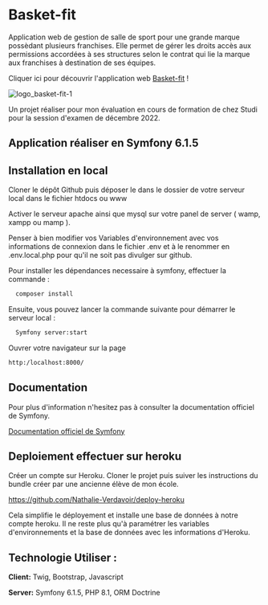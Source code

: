 # Basket-fit

 Application web de gestion de salle de sport pour une grande marque possèdant plusieurs franchises. Elle permet de gérer les droits accès aux permissions accordées à ses structures selon le contrat qui lie la marque aux franchises à destination de ses équipes.

Cliquer ici pour découvrir l'application web [Basket-fit](https://basket-fit.herokuapp.com/login) !

 ![logo_basket-fit-1](https://user-images.githubusercontent.com/82384109/199078025-4ee6d2aa-3c78-404d-8c1a-5aa72ec4e4c6.png)
 

Un projet réaliser pour mon évaluation en cours de formation de chez Studi pour la session d'examen de décembre 2022.

## Application réaliser en Symfony 6.1.5   

## Installation en local

Cloner le dépôt Github puis déposer le dans le dossier de votre serveur local dans le fichier htdocs ou www 

Activer le serveur apache ainsi que mysql sur votre panel de server ( wamp, xampp ou mamp ).

Penser à bien modifier vos Variables d'environnement avec vos informations de connexion dans le fichier .env et à le renommer en .env.local.php pour qu'il ne soit pas divulger sur github. 

Pour installer les dépendances necessaire à symfony, effectuer la commande :
```bash
  composer install
```
Ensuite, vous pouvez lancer la commande suivante pour démarrer le serveur local :
```bash
  Symfony server:start
```
Ouvrer votre navigateur sur la page 
```bash 
http:/localhost:8000/
```

## Documentation

Pour plus d'information n'hesitez pas à consulter la documentation officiel de Symfony.

[Documentation officiel de Symfony](https://symfony.com/doc/current/index.html)


## Deploiement effectuer sur heroku

Créer un compte sur Heroku. 
Cloner le projet puis suiver les instructions du bundle créer par une ancienne élève de mon école.

https://github.com/Nathalie-Verdavoir/deploy-heroku

 Cela simplifie le déployement et installe une base de données à notre compte heroku.
 Il ne reste plus qu'à paramétrer les variables d'environnements et la base de données avec les informations d'Heroku.

## Technologie Utiliser :

**Client:** Twig, Bootstrap, Javascript 

**Server:** Symfony 6.1.5, PHP 8.1, ORM Doctrine
